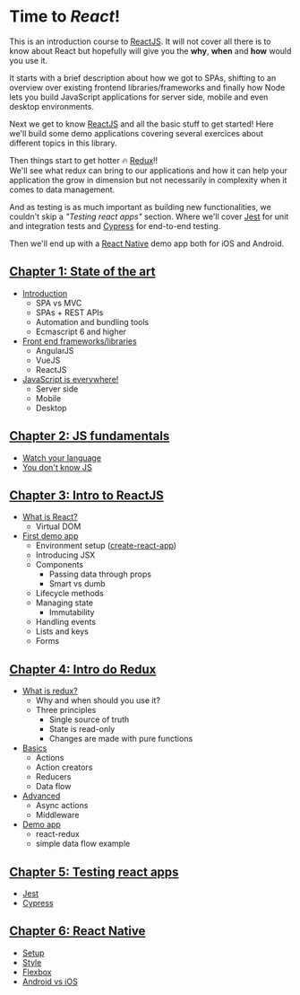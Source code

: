 # Time to *React*!

This is an introduction course to [ReactJS]. It will not cover all there is to know about React but hopefully will give you the **why**, **when** and **how** would you use it.

It starts with a brief description about how we got to SPAs, shifting to an overview over existing frontend libraries/frameworks and finally how Node lets you build JavaScript applications for server side, mobile and even desktop environments.

Next we get to know [ReactJS] and all the basic stuff to get started! Here we'll build some demo applications covering several exercices about different topics in this library.

Then things start to get hotter :fire: [Redux](https://redux.js.org/)!!  
We'll see what redux can bring to our applications and how it can help your application the grow in dimension but not necessarily in complexity when it comes to data management.

And as testing is as much important as building new functionalities, we couldn't skip a *"Testing react apps"* section. Where we'll cover [Jest](https://facebook.github.io/jest) for unit and integration tests and [Cypress](https://www.cypress.io) for end-to-end testing.

Then we'll end up with a [React Native](https://facebook.github.io/react-native) demo app both for iOS and Android.

## [Chapter 1: State of the art](/ch1-state-of-the-art/README.md)
* [Introduction](/ch1-state-of-the-art/README.md#introduction)
  * SPA vs MVC
  * SPAs + REST APIs
  * Automation and bundling tools
  * Ecmascript 6 and higher
* [Front end frameworks/libraries](/ch1-state-of-the-art/README.md#front-end-frameworkslibraries)
  * AngularJS
  * VueJS
  * ReactJS
* [JavaScript is everywhere!](/ch1-state-of-the-art/README.md#javascript-is-everywhere)
  * Server side
  * Mobile
  * Desktop

## [Chapter 2: JS fundamentals](/ch2-js-fundamentals/README.md)
* [Watch your language](https://github.com/Exictos-DCS/watch-your-language)
* [You don't know JS](https://github.com/getify/You-Dont-Know-JS/)

## [Chapter 3: Intro to ReactJS](/ch3-intro-to-react-js/README.md)
* [What is React?](/ch3-intro-to-react-js/README.md#what-is-react)
  * Virtual DOM
* [First demo app](/ch3-intro-to-react-js/README.md#first-demo-app)
  * Environment setup ([create-react-app](https://github.com/facebook/create-react-app))
  * Introducing JSX
  * Components
    * Passing data through props
    * Smart vs dumb
  * Lifecycle methods
  * Managing state
    * Immutability
  * Handling events
  * Lists and keys
  * Forms

## [Chapter 4: Intro do Redux](/ch4-intro-to-redux/README.md)
* [What is redux?](/ch4-intro-to-redux/README.md#what-is-redux)
  * Why and when should you use it?
  * Three principles
    * Single source of truth
    * State is read-only
    * Changes are made with pure functions
* [Basics](/ch4-intro-to-redux/README.md#basics)
  * Actions
  * Action creators
  * Reducers
  * Data flow
* [Advanced](/ch4-intro-to-redux/README.md#advanced)
  * Async actions
  * Middleware
* [Demo app](/ch4-intro-to-redux/README.md#demo-app)
  * react-redux
  * simple data flow example

## [Chapter 5: Testing react apps](/ch5-testing-react-apps/README.md)
* [Jest](/ch5-testing-react-apps/README.md#jest)
* [Cypress](/ch5-testing-react-apps/README.md#cypress)

## [Chapter 6: React Native](/ch6-react-native/README.md)
* [Setup](/ch6-react-native/README.md#setup)
* [Style](/ch6-react-native/README.md#style)
* [Flexbox](/ch6-react-native/README.md#flexbox)
* [Android vs iOS](/ch6-react-native/README.md#android-vs-ios)

[ReactJS]: https://reactjs.org/